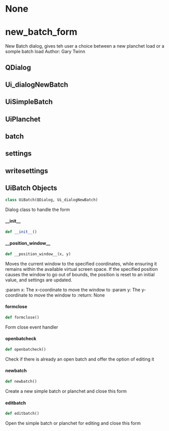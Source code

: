 # None

<a id="new_batch_form"></a>

# new\_batch\_form

New Batch dialog, gives teh user a choice between a new planchet load or a somple batch load
Author: Gary Twinn

<a id="new_batch_form.QDialog"></a>

## QDialog

<a id="new_batch_form.Ui_dialogNewBatch"></a>

## Ui\_dialogNewBatch

<a id="new_batch_form.UiSimpleBatch"></a>

## UiSimpleBatch

<a id="new_batch_form.UiPlanchet"></a>

## UiPlanchet

<a id="new_batch_form.batch"></a>

## batch

<a id="new_batch_form.settings"></a>

## settings

<a id="new_batch_form.writesettings"></a>

## writesettings

<a id="new_batch_form.UiBatch"></a>

## UiBatch Objects

```python
class UiBatch(QDialog, Ui_dialogNewBatch)
```

Dialog class to handle the form

<a id="new_batch_form.UiBatch.__init__"></a>

#### \_\_init\_\_

```python
def __init__()
```

<a id="new_batch_form.UiBatch.__position_window__"></a>

#### \_\_position\_window\_\_

```python
def __position_window__(x, y)
```

Moves the current window to the specified coordinates, while ensuring
it remains within the available virtual screen space. If the specified
position causes
the window to go out of bounds, the position is reset
to an initial value, and settings are updated.

:param x: The x-coordinate to move the window to
:param y: The y-coordinate to move the window to
:return: None

<a id="new_batch_form.UiBatch.formclose"></a>

#### formclose

```python
def formclose()
```

Form close event handler

<a id="new_batch_form.UiBatch.openbatcheck"></a>

#### openbatcheck

```python
def openbatcheck()
```

Check if there is already an open batch and offer the option of editing it

<a id="new_batch_form.UiBatch.newbatch"></a>

#### newbatch

```python
def newbatch()
```

Create a new simple batch or planchet and close this form

<a id="new_batch_form.UiBatch.editbatch"></a>

#### editbatch

```python
def editbatch()
```

Open the simple batch or planchet for editing and close this form

